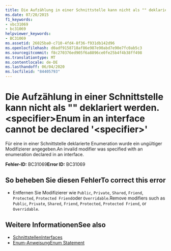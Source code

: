 ```yaml
---
title: Die Aufzählung in einer Schnittstelle kann nicht als "" deklariert werden. <specifier>
ms.date: 07/20/2015
f1_keywords:
- vbc31069
- bc31069
helpviewer_keywords:
- BC31069
ms.assetid: 26025ba0-c710-4fd4-8f36-f931db142d96
ms.openlocfilehash: d0adf9158718af86e987e90abd7e90e7fc0ab5c3
ms.sourcegitcommit: f8c270376ed905f6a8896ce0fe25b4f4b38ff498
ms.translationtype: MT
ms.contentlocale: de-DE
ms.lasthandoff: 06/04/2020
ms.locfileid: "84405793"
---
```

# <a name="enum-in-an-interface-cannot-be-declared-specifier"></a><span data-ttu-id="368cd-102">Die Aufzählung in einer Schnittstelle kann nicht als "" deklariert werden. \<specifier></span><span class="sxs-lookup"><span data-stu-id="368cd-102">Enum in an interface cannot be declared '\<specifier>'</span></span>
<span data-ttu-id="368cd-103">Für eine in einer Schnittstelle deklarierte Enumeration wurde ein ungültiger Modifizierer angegeben.</span><span class="sxs-lookup"><span data-stu-id="368cd-103">An invalid modifier was specified with an enumeration declared in an interface.</span></span>  
  
 <span data-ttu-id="368cd-104">**Fehler-ID:** BC31069</span><span class="sxs-lookup"><span data-stu-id="368cd-104">**Error ID:** BC31069</span></span>  
  
## <a name="to-correct-this-error"></a><span data-ttu-id="368cd-105">So beheben Sie diesen Fehler</span><span class="sxs-lookup"><span data-stu-id="368cd-105">To correct this error</span></span>  
  
- <span data-ttu-id="368cd-106">Entfernen Sie Modifizierer wie `Public`, `Private`, `Shared`, `Friend`, `Protected`, `Protected Friend`oder `Overridable`.</span><span class="sxs-lookup"><span data-stu-id="368cd-106">Remove modifiers such as `Public`, `Private`, `Shared`, `Friend`, `Protected`, `Protected Friend`, or `Overridable`.</span></span>  
  
## <a name="see-also"></a><span data-ttu-id="368cd-107">Weitere Informationen</span><span class="sxs-lookup"><span data-stu-id="368cd-107">See also</span></span>

- [<span data-ttu-id="368cd-108">Schnittstellen</span><span class="sxs-lookup"><span data-stu-id="368cd-108">Interfaces</span></span>](../programming-guide/language-features/interfaces/index.md)
- [<span data-ttu-id="368cd-109">Enum-Anweisung</span><span class="sxs-lookup"><span data-stu-id="368cd-109">Enum Statement</span></span>](../language-reference/statements/enum-statement.md)
